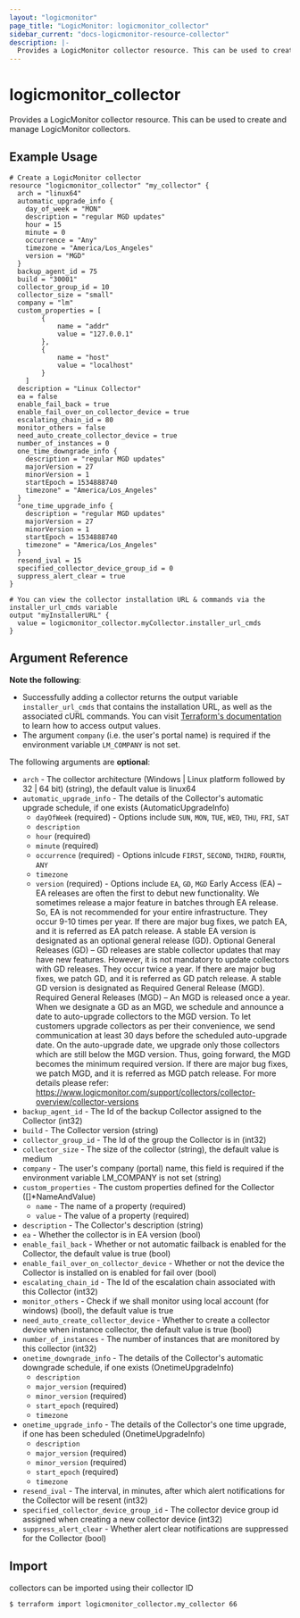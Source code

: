 ```yaml
---
layout: "logicmonitor"
page_title: "LogicMonitor: logicmonitor_collector"
sidebar_current: "docs-logicmonitor-resource-collector"
description: |-
  Provides a LogicMonitor collector resource. This can be used to create and manage LogicMonitor collectors.
---
```


# logicmonitor_collector

Provides a LogicMonitor collector resource. This can be used to create and manage LogicMonitor collectors.

## Example Usage
```hcl
# Create a LogicMonitor collector
resource "logicmonitor_collector" "my_collector" {
  arch = "linux64"
  automatic_upgrade_info {
    day_of_week = "MON"
    description = "regular MGD updates"
    hour = 15
    minute = 0
    occurrence = "Any"
    timezone = "America/Los_Angeles"
    version = "MGD"
  }
  backup_agent_id = 75
  build = "30001"
  collector_group_id = 10
  collector_size = "small"
  company = "lm"
  custom_properties = [
		{
			name = "addr"
      		value = "127.0.0.1"
		},
		{
			name = "host"
      		value = "localhost"
		}
	]
  description = "Linux Collector"
  ea = false
  enable_fail_back = true
  enable_fail_over_on_collector_device = true
  escalating_chain_id = 80
  monitor_others = false
  need_auto_create_collector_device = true
  number_of_instances = 0
  one_time_downgrade_info {
    description = "regular MGD updates"
    majorVersion = 27
    minorVersion = 1
    startEpoch = 1534888740
    timezone" = "America/Los_Angeles"
  }
  "one_time_upgrade_info {
    description = "regular MGD updates"
    majorVersion = 27
    minorVersion = 1
    startEpoch = 1534888740
    timezone" = "America/Los_Angeles"
  }
  resend_ival = 15
  specified_collector_device_group_id = 0
  suppress_alert_clear = true
}

# You can view the collector installation URL & commands via the installer_url_cmds variable
output "myInstallerURL" {
  value = logicmonitor_collector.myCollector.installer_url_cmds
}
```

## Argument Reference

**Note the following**:
* Successfully adding a collector returns the output variable `installer_url_cmds` that contains the installation URL, as well as the associated cURL commands. You can visit [Terraform's documentation](https://www.terraform.io/docs/language/values/outputs.html) to learn how to access output values.
* The argument `company` (i.e. the user's portal name) is required if the environment variable `LM_COMPANY` is not set.

The following arguments are **optional**:
* `arch` - The collector architecture (Windows | Linux platform followed by 32 | 64 bit) (string), the default value is linux64
* `automatic_upgrade_info` - The details of the Collector's automatic upgrade schedule, if one exists (AutomaticUpgradeInfo)
  + `dayOfWeek` (required) - Options include `SUN`, `MON`, `TUE`, `WED`, `THU`, `FRI`, `SAT`
  + `description`
  + `hour` (required)
  + `minute` (required)
  + `occurrence` (required) - Options inlcude `FIRST`, `SECOND`, `THIRD`, `FOURTH`, `ANY`
  + `timezone`
  + `version` (required) - Options include `EA`, `GD`, `MGD`
    Early Access (EA) – EA releases are often the first to debut new functionality. We sometimes release a major feature in batches through EA release. So, EA is not recommended for your entire infrastructure. They occur 9-10 times per year. If there are major bug fixes, we patch EA, and it is referred as EA patch release. A stable EA version is designated as an optional general release (GD).
    Optional General Releases (GD) – GD releases are stable collector updates that may have new features. However, it is not mandatory to update collectors with GD releases. They occur twice a year. If there are major bug fixes, we patch GD, and it is referred as GD patch release. A stable GD version is designated as Required General Release (MGD).
    Required General Releases (MGD) – An MGD is released once a year. When we designate a GD as an MGD, we schedule and announce a date to auto-upgrade collectors to the MGD version. To let customers upgrade collectors as per their convenience, we send communication at least 30 days before the scheduled auto-upgrade date. On the auto-upgrade date, we upgrade only those collectors which are still below the MGD version. Thus, going forward, the MGD becomes the minimum required version. If there are major bug fixes, we patch MGD, and it is referred as MGD patch release.
    For more details please refer: https://www.logicmonitor.com/support/collectors/collector-overview/collector-versions
* `backup_agent_id` - The Id of the backup Collector assigned to the Collector (int32)
* `build` - The Collector version (string)
* `collector_group_id` - The Id of the group the Collector is in (int32)
* `collector_size` - The size of the collector (string), the default value is medium
* `company` - The user's company (portal) name, this field is required if the environment variable LM_COMPANY is not set (string)
* `custom_properties` - The custom properties defined for the Collector ([]*NameAndValue)
  + `name` - The name of a property (required)
  + `value` - The value of a property (required)
* `description` - The Collector's description (string)
* `ea` - Whether the collector is in EA version (bool)
* `enable_fail_back` - Whether or not automatic failback is enabled for the Collector, the default value is true (bool)
* `enable_fail_over_on_collector_device` - Whether or not the device the Collector is installed on is enabled for fail over (bool)
* `escalating_chain_id` - The Id of the escalation chain associated with this Collector (int32)
* `monitor_others` - Check if we shall monitor using local account (for windows) (bool), the default value is true
* `need_auto_create_collector_device` - Whether to create a collector device when instance collector, the default value is true (bool)
* `number_of_instances` - The number of instances that are monitored by this collector (int32)
* `onetime_downgrade_info` - The details of the Collector's automatic downgrade schedule, if one exists (OnetimeUpgradeInfo)
  + `description`
  + `major_version` (required)
  + `minor_version` (required)
  + `start_epoch` (required)
  + `timezone`
* `onetime_upgrade_info` - The details of the Collector's one time upgrade, if one has been scheduled (OnetimeUpgradeInfo)
  + `description`
  + `major_version` (required)
  + `minor_version` (required)
  + `start_epoch` (required)
  + `timezone`
* `resend_ival` - The interval, in minutes, after which alert notifications for the Collector will be resent (int32)
* `specified_collector_device_group_id` - The collector device group id assigned when creating a new collector device (int32)
* `suppress_alert_clear` - Whether alert clear notifications are suppressed for the Collector (bool)

## Import

collectors can be imported using their collector ID
```
$ terraform import logicmonitor_collector.my_collector 66
```